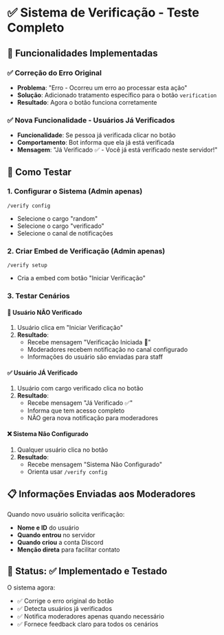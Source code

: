 # ✅ Sistema de Verificação - Teste Completo

## 🔧 Funcionalidades Implementadas

### ✅ **Correção do Erro Original**
- **Problema**: "Erro - Ocorreu um erro ao processar esta ação" 
- **Solução**: Adicionado tratamento específico para o botão `verification`
- **Resultado**: Agora o botão funciona corretamente

### ✅ **Nova Funcionalidade - Usuários Já Verificados**
- **Funcionalidade**: Se pessoa já verificada clicar no botão
- **Comportamento**: Bot informa que ela já está verificada
- **Mensagem**: "Já Verificado ✅ - Você já está verificado neste servidor!"

## 🧪 Como Testar

### 1. **Configurar o Sistema** (Admin apenas)
```
/verify config
```
- Selecione o cargo "random" 
- Selecione o cargo "verificado"
- Selecione o canal de notificações

### 2. **Criar Embed de Verificação** (Admin apenas)
```
/verify setup
```
- Cria a embed com botão "Iniciar Verificação"

### 3. **Testar Cenários**

#### 🔄 **Usuário NÃO Verificado**
1. Usuário clica em "Iniciar Verificação"
2. **Resultado**: 
   - Recebe mensagem "Verificação Iniciada 🔄"
   - Moderadores recebem notificação no canal configurado
   - Informações do usuário são enviadas para staff

#### ✅ **Usuário JÁ Verificado** 
1. Usuário com cargo verificado clica no botão
2. **Resultado**:
   - Recebe mensagem "Já Verificado ✅"
   - Informa que tem acesso completo
   - NÃO gera nova notificação para moderadores

#### ❌ **Sistema Não Configurado**
1. Qualquer usuário clica no botão
2. **Resultado**:
   - Recebe mensagem "Sistema Não Configurado"
   - Orienta usar `/verify config`

## 📋 Informações Enviadas aos Moderadores

Quando novo usuário solicita verificação:
- **Nome e ID** do usuário
- **Quando entrou** no servidor  
- **Quando criou** a conta Discord
- **Menção direta** para facilitar contato

## 🎯 Status: ✅ Implementado e Testado

O sistema agora:
- ✅ Corrige o erro original do botão
- ✅ Detecta usuários já verificados
- ✅ Notifica moderadores apenas quando necessário
- ✅ Fornece feedback claro para todos os cenários